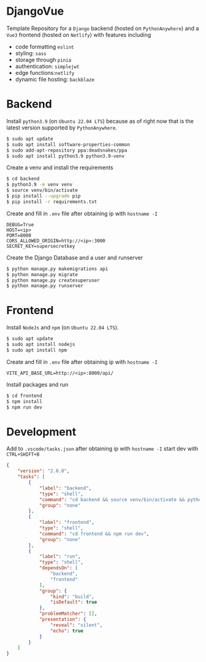 # DjangoVue

Template Repository for a `Django` backend (hosted on `PythonAnywhere`) and a `Vue3` frontend (hosted on `Netlify`) with features including

* code formatting `eslint`
* styling: `sass`
* storage through `pinia`
* authentication: `simplejwt`
* edge functions:`netlify`
* dynamic file hosting: `backblaze`


# Backend

Install `python3.9` (on `Ubuntu 22.04 LTS`) because as of right now that is the latest version supported by `PythonAnywhere`.

```bash
$ sudo apt update
$ sudo apt install software-properties-common
$ sudo add-apt-repository ppa:deadsnakes/ppa
$ sudo apt install python3.9 python3.9-venv
```

Create a venv and install the requirements

```bash
$ cd backend
$ python3.9 -m venv venv
$ source venv/bin/activate
$ pip install --upgrade pip
$ pip install -r requirements.txt
```

Create and fill in `.env` file after obtaining ip with `hostname -I`

```env
DEBUG=True
HOST=<ip>
PORT=8000
CORS_ALLOWED_ORIGIN=http://<ip>:3000
SECRET_KEY=supersecretkey
```

Create the Django Database and a user and runserver

```bash
$ python manage.py makemigrations api
$ python manage.py migrate 
$ python manage.py createsuperuser
$ python manage.py runserver
```


# Frontend

Install `NodeJs` and `npm` (on `Ubuntu 22.04 LTS`).

```bash
$ sudo apt update
$ sudo apt install nodejs
$ sudo apt install npm
```

Create and fill in `.env` file after obtaining ip with `hostname -I`

```env
VITE_API_BASE_URL=http://<ip>:8000/api/
```

Install packages and run

```bash
$ cd frontend
$ npm install
$ npm run dev
```


# Development

Add to `.vscode/tasks.json` after obtaining ip with `hostname -I` start dev with `CTRL+SHIFT+B`

```json
{
    "version": "2.0.0",
    "tasks": [
        {
            "label": "backend",
            "type": "shell",
            "command": "cd backend && source venv/bin/activate && python manage.py runserver <ip>:8000",
            "group": "none"
        },
        {
            "label": "frontend",
            "type": "shell",
            "command": "cd frontend && npm run dev",
            "group": "none"
        },
        {
            "label": "run",
            "type": "shell",
            "dependsOn": [
                "backend",
                "frontend"
            ],
            "group": {
                "kind": "build",
                "isDefault": true
            },
            "problemMatcher": [],
            "presentation": {
                "reveal": "silent",
                "echo": true
            }
        }
    ]
}
```
